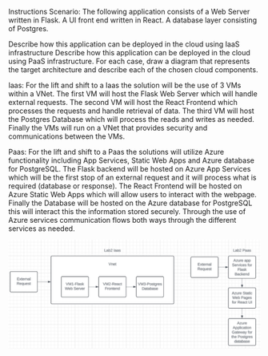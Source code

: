 Instructions
Scenario: The following application consists of a Web Server written in Flask. A UI front end written in React. A database layer consisting of Postgres.

Describe how this application can be deployed in the cloud using IaaS infrastructure
Describe how this application can be deployed in the cloud using PaaS infrastructure.
For each case, draw a diagram that represents the target architecture and describe each of the chosen cloud components.

Iaas:
For the lift and shift to a Iaas the solution will be the use of 3 VMs within a VNet. The first VM will host the Flask Web Server which will handle external requests. The second VM will host the React Frontend which processes the requests and handle retrieval of data. The third VM will host the Postgres Database which will process the reads and writes as needed. Finally the VMs will run on a VNet that provides security and communications between the VMs.

Paas:
For the lift and shift to a Paas the solutions will utilize Azure functionality including App Services, Static Web Apps and Azure database for PostgreSQL. The Flask backend will be hosted on Azure App Services which will be the first stop of an external request and it will process what is required (database or response). The React Frontend will be hosted on Azure Static Web Apps which will allow users to interact with the webpage. Finally the Database will be hosted on the Azure database for PostgreSQL this will interact this the information stored securely. Through the use of Azure services communication flows both ways through the different services as needed.

![IaaS PaaS Diagram](https://raw.githubusercontent.com/brow1063/CST8913Lab2/main/IaasPaas.png)
